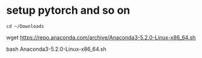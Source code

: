 # setup pytorch and so on


```cd ~/Downloads```


wget https://repo.anaconda.com/archive/Anaconda3-5.2.0-Linux-x86_64.sh

bash Anaconda3-5.2.0-Linux-x86_64.sh

